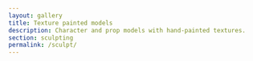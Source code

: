 ```yaml
---
layout: gallery
title: Texture painted models
description: Character and prop models with hand-painted textures.
section: sculpting
permalink: /sculpt/
---
```

